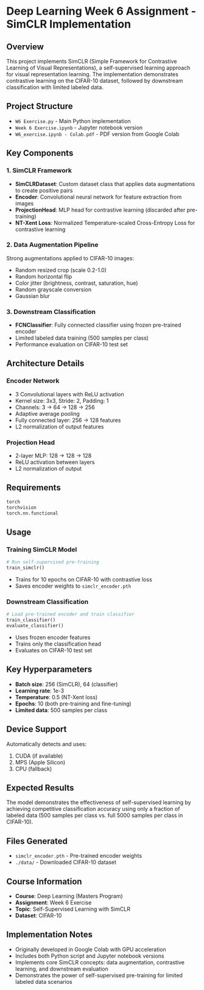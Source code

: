 # Deep Learning Week 6 Assignment - SimCLR Implementation

## Overview
This project implements SimCLR (Simple Framework for Contrastive Learning of Visual Representations), a self-supervised learning approach for visual representation learning. The implementation demonstrates contrastive learning on the CIFAR-10 dataset, followed by downstream classification with limited labeled data.

## Project Structure
- `W6 Exercise.py` - Main Python implementation
- `Week 6 Exercise.ipynb` - Jupyter notebook version
- `W6_exercise.ipynb - Colab.pdf` - PDF version from Google Colab

## Key Components

### 1. SimCLR Framework
- **SimCLRDataset**: Custom dataset class that applies data augmentations to create positive pairs
- **Encoder**: Convolutional neural network for feature extraction from images
- **ProjectionHead**: MLP head for contrastive learning (discarded after pre-training)
- **NT-Xent Loss**: Normalized Temperature-scaled Cross-Entropy Loss for contrastive learning

### 2. Data Augmentation Pipeline
Strong augmentations applied to CIFAR-10 images:
- Random resized crop (scale 0.2-1.0)
- Random horizontal flip
- Color jitter (brightness, contrast, saturation, hue)
- Random grayscale conversion
- Gaussian blur

### 3. Downstream Classification
- **FCNClassifier**: Fully connected classifier using frozen pre-trained encoder
- Limited labeled data training (500 samples per class)
- Performance evaluation on CIFAR-10 test set

## Architecture Details

### Encoder Network
- 3 Convolutional layers with ReLU activation
- Kernel size: 3x3, Stride: 2, Padding: 1
- Channels: 3 → 64 → 128 → 256
- Adaptive average pooling
- Fully connected layer: 256 → 128 features
- L2 normalization of output features

### Projection Head
- 2-layer MLP: 128 → 128 → 128
- ReLU activation between layers
- L2 normalization of output

## Requirements
```python
torch
torchvision
torch.nn.functional
```

## Usage

### Training SimCLR Model
```python
# Run self-supervised pre-training
train_simclr()
```
- Trains for 10 epochs on CIFAR-10 with contrastive loss
- Saves encoder weights to `simclr_encoder.pth`

### Downstream Classification
```python
# Load pre-trained encoder and train classifier
train_classifier()
evaluate_classifier()
```
- Uses frozen encoder features
- Trains only the classification head
- Evaluates on CIFAR-10 test set

## Key Hyperparameters
- **Batch size**: 256 (SimCLR), 64 (classifier)
- **Learning rate**: 1e-3
- **Temperature**: 0.5 (NT-Xent loss)
- **Epochs**: 10 (both pre-training and fine-tuning)
- **Limited data**: 500 samples per class

## Device Support
Automatically detects and uses:
1. CUDA (if available)
2. MPS (Apple Silicon)
3. CPU (fallback)

## Expected Results
The model demonstrates the effectiveness of self-supervised learning by achieving competitive classification accuracy using only a fraction of labeled data (500 samples per class vs. full 5000 samples per class in CIFAR-10).

## Files Generated
- `simclr_encoder.pth` - Pre-trained encoder weights
- `./data/` - Downloaded CIFAR-10 dataset

## Course Information
- **Course**: Deep Learning (Masters Program)
- **Assignment**: Week 6 Exercise
- **Topic**: Self-Supervised Learning with SimCLR
- **Dataset**: CIFAR-10

## Implementation Notes
- Originally developed in Google Colab with GPU acceleration
- Includes both Python script and Jupyter notebook versions
- Implements core SimCLR concepts: data augmentation, contrastive learning, and downstream evaluation
- Demonstrates the power of self-supervised pre-training for limited labeled data scenarios